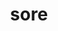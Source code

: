 ---
category: 4-letters
denotation: null
name: sore
reference_link: https://www.etymonline.com/word/sore
root_language: null
root_name: null
title: sore
type: free
word_sums:
- respelling: sore
  sum: 'Sore + '
---